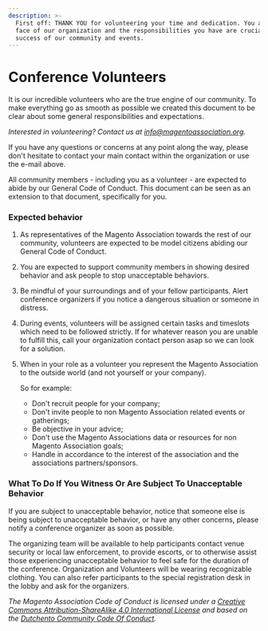```yaml
---
description: >-
  First off: THANK YOU for volunteering your time and dedication. You are the
  face of our organization and the responsibilities you have are crucial to the
  success of our community and events.
---
```


# Conference Volunteers

It is our incredible volunteers who are the true engine of our community. To make everything go as smooth as possible we created this document to be clear about some general responsibilities and expectations.

_Interested in volunteering? Contact us at info@magentoassociation.org._

If you have any questions or concerns at any point along the way, please don't hesitate to contact your main contact within the organization or use the e-mail above.

All community members - including you as a volunteer - are expected to abide by our General Code of Conduct. This document can be seen as an extension to that document, specifically for you.

### Expected behavior

1. As representatives of the Magento Association towards the rest of our community, volunteers are expected to be model citizens abiding our General Code of Conduct.
2. You are expected to support community members in showing desired behavior and ask people to stop unacceptable behaviors.
3. Be mindful of your surroundings and of your fellow participants. Alert conference organizers if you notice a dangerous situation or someone in distress.
4. During events, volunteers will be assigned certain tasks and timeslots which need to be followed strictly. If for whatever reason you are unable to fulfill this, call your organization contact person asap so we can look for a solution.
5. When in your role as a volunteer you represent the Magento Association to the outside world \(and not yourself or your company\).

   So for example:

   * Don't recruit people for your company;
   * Don't invite people to non Magento Association related events or gatherings;
   * Be objective in your advice;
   * Don't use the Magento Associations data or resources for non Magento Association goals;
   * Handle in accordance to the interest of the association and the associations partners/sponsors.

### What To Do If You Witness Or Are Subject To Unacceptable Behavior

If you are subject to unacceptable behavior, notice that someone else is being subject to unacceptable behavior, or have any other concerns, please notify a conference organizer as soon as possible.

The organizing team will be available to help participants contact venue security or local law enforcement, to provide escorts, or to otherwise assist those experiencing unacceptable behavior to feel safe for the duration of the conference. Organization and Volunteers will be wearing recognizable clothing. You can also refer participants to the special registration desk in the lobby and ask for the organizers.

_The Magento Association Code of Conduct is licensed under a_ [_Creative Commons Attribution-ShareAlike 4.0 International License_](http://creativecommons.org/licenses/by-sa/4.0/) _and based on the_ [_Dutchento Community Code Of Conduct_](https://github.com/Dutchento/organization-code-of-conduct)_._

